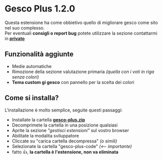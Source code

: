 # Gesco Plus 1.2.0

Questa estensione ha come obbietivo quello di migliorare gesco come sito nel suo complesso.  
Per eventuali **consigli o report bug** potete utilizzare la sezione contattarmi in **[privato](https://www.instagram.com/csavi.er/)**

## Funzionalità aggiunte
- Medie automatiche
- Rimozione della sezione valutazione primaria *(quella con i voti in riga senza colori)*
- **Tema custom gi gesco** con pannello per la scelta dei colori

## Come si installa?

L'installazione è molto semplice, seguite questi passaggi:

- Installate la cartella **[gesco-plus.zip](https://github.com/bye-csavier/Gesco-Bearzi-Plus/archive/refs/heads/main.zip "gesco-plus.zip")**
- Decomprimete la cartella in una posizione qualsiasi 
- Aprite la sezione *"gestisci estensioni"* sul vostro browser
- Abilitate la modalita sviluppatore
- Cliccate su "carica cartella decompressa" *(o simili)*
- Selezionate la cartella "gesco-plus-code" *(<-- importante)* 
- fatto 👍, **la cartella è l'estensione, non va eliminata**
